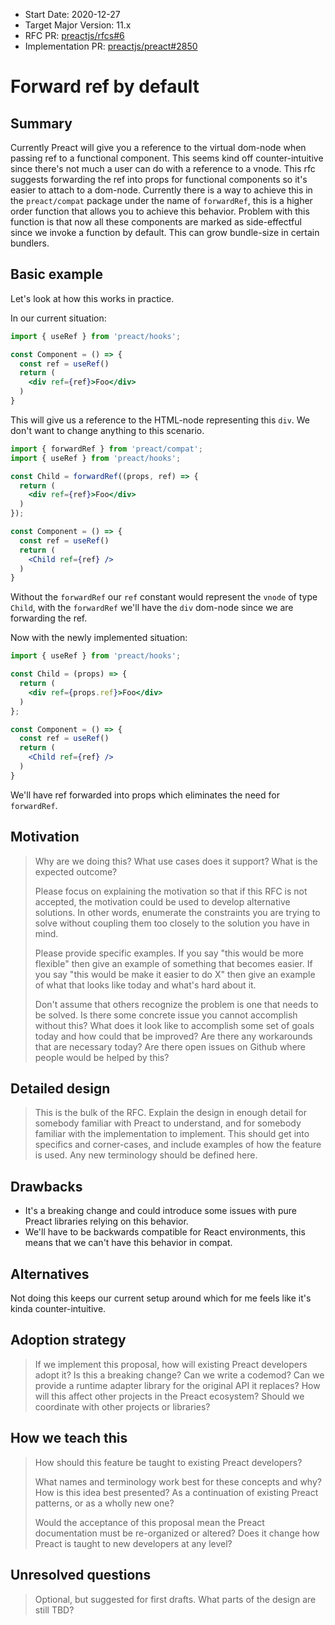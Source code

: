 - Start Date: 2020-12-27
- Target Major Version: 11.x
- RFC PR: [preactjs/rfcs#6](https://github.com/preactjs/rfcs/pull/6)
- Implementation PR: [preactjs/preact#2850](https://github.com/preactjs/preact/pull/2850)

# Forward ref by default

## Summary

Currently Preact will give you a reference to the virtual dom-node when passing ref
to a functional component. This seems kind off counter-intuitive since there's not much
a user can do with a reference to a vnode. This rfc suggests forwarding the ref into props
for functional components so it's easier to attach to a dom-node. Currently there is a way
to achieve this in the `preact/compat` package under the name of `forwardRef`, this is a higher
order function that allows you to achieve this behavior. Problem with this function is that
now all these components are marked as side-effectful since we invoke a function by default.
This can grow bundle-size in certain bundlers.

## Basic example

Let's look at how this works in practice.

In our current situation:

```jsx
import { useRef } from 'preact/hooks';

const Component = () => {
  const ref = useRef()
  return (
    <div ref={ref}>Foo</div>
  )
}
```

This will give us a reference to the HTML-node representing this `div`. We don't want to change
anything to this scenario.

```jsx
import { forwardRef } from 'preact/compat';
import { useRef } from 'preact/hooks';

const Child = forwardRef((props, ref) => {
  return (
    <div ref={ref}>Foo</div>
  )
});

const Component = () => {
  const ref = useRef()
  return (
    <Child ref={ref} />
  )
}
```

Without the `forwardRef` our `ref` constant would represent the `vnode` of type `Child`, with the
`forwardRef` we'll have the `div` dom-node since we are forwarding the ref.

Now with the newly implemented situation:

```jsx
import { useRef } from 'preact/hooks';

const Child = (props) => {
  return (
    <div ref={props.ref}>Foo</div>
  )
};

const Component = () => {
  const ref = useRef()
  return (
    <Child ref={ref} />
  )
}
```

We'll have ref forwarded into props which eliminates the need for `forwardRef`.

## Motivation

> Why are we doing this? What use cases does it support? What is the expected
> outcome?
>
> Please focus on explaining the motivation so that if this RFC is not accepted,
> the motivation could be used to develop alternative solutions. In other words,
> enumerate the constraints you are trying to solve without coupling them too
> closely to the solution you have in mind.
>
> Please provide specific examples. If you say "this would be more flexible"
> then give an example of something that becomes easier. If you say "this would
> be make it easier to do X" then give an example of what that looks like today
> and what's hard about it.
>
> Don't assume that others recognize the problem is one that needs to be solved.
> Is there some concrete issue you cannot accomplish without this? What does it
> look like to accomplish some set of goals today and how could that be
> improved? Are there any workarounds that are necessary today? Are there open
> issues on Github where people would be helped by this?

## Detailed design

> This is the bulk of the RFC. Explain the design in enough detail for somebody
> familiar with Preact to understand, and for somebody familiar with the
> implementation to implement. This should get into specifics and corner-cases,
> and include examples of how the feature is used. Any new terminology should be
> defined here.

## Drawbacks

- It's a breaking change and could introduce some issues with pure Preact
libraries relying on this behavior.
- We'll have to be backwards compatible for React environments, this means that
we can't have this behavior in compat.

## Alternatives

Not doing this keeps our current setup around which for me feels like it's kinda
counter-intuitive.

## Adoption strategy

> If we implement this proposal, how will existing Preact developers adopt it?
> Is this a breaking change? Can we write a codemod? Can we provide a runtime
> adapter library for the original API it replaces? How will this affect other
> projects in the Preact ecosystem? Should we coordinate with other projects or
> libraries?

## How we teach this

> How should this feature be taught to existing Preact developers?
>
> What names and terminology work best for these concepts and why? How is this
> idea best presented? As a continuation of existing Preact patterns, or as a
> wholly new one?
>
> Would the acceptance of this proposal mean the Preact documentation must be
> re-organized or altered? Does it change how Preact is taught to new developers
> at any level?

## Unresolved questions

> Optional, but suggested for first drafts. What parts of the design are still
> TBD?
